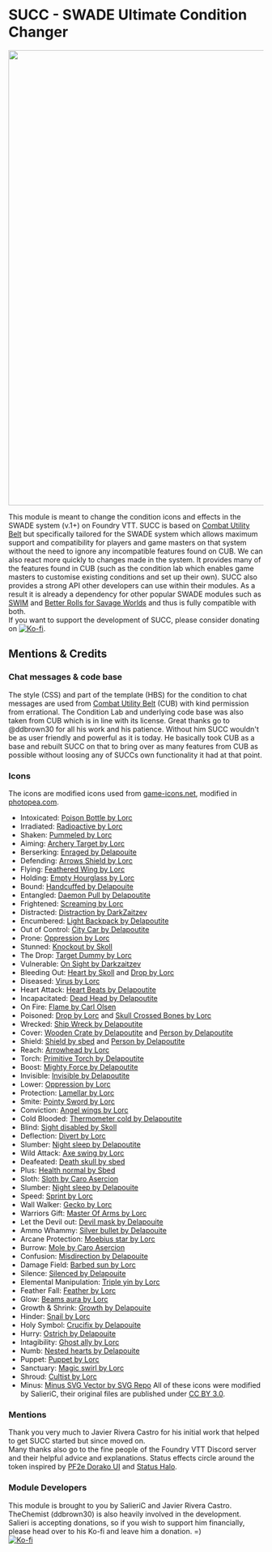 # SUCC - SWADE Ultimate Condition Changer
<p align="center"> <img src="https://raw.githubusercontent.com/SalieriC/SUCC/main/documentation/assets/succ-header.png" style="width: 900px; height: auto;"> </p>

This module is meant to change the condition icons and effects in the SWADE system (v.1+) on Foundry VTT. SUCC is based on [Combat Utility Belt](https://github.com/death-save/combat-utility-belt) but specifically tailored for the SWADE system which allows maximum support and compatibility for players and game masters on that system without the need to ignore any incompatible features found on CUB. We can also react more quickly to changes made in the system. It provides many of the features found in CUB (such as the condition lab which enables game masters to customise existing conditions and set up their own). SUCC also provides a strong API other developers can use within their modules. As a result it is already a dependency for other popular SWADE modules such as [SWIM](https://github.com/SalieriC/SWADE-Immersive-Macros) and [Better Rolls for Savage Worlds](https://github.com/javierriveracastro/betteroll-swade) and thus is fully compatible with both.  
If you want to support the development of SUCC, please consider donating on [![Ko-fi](https://www.ko-fi.com/img/githubbutton_sm.svg)](https://ko-fi.com/salieric).  

## Mentions & Credits
### Chat messages & code base
The style (CSS) and part of the template (HBS) for the condition to chat messages are used from [Combat Utility Belt](https://github.com/death-save/combat-utility-belt) (CUB) with kind permission from errational. The Condition Lab and underlying code base was also taken from CUB which is in line with its license.
Great thanks go to @ddbrown30 for all his work and his patience. Without him SUCC wouldn't be as user friendly and powerful as it is today. He basically took CUB as a base and rebuilt SUCC on that to bring over as many features from CUB as possible without loosing any of SUCCs own functionality it had at that point.
### Icons
The icons are modified icons used from [game-icons.net](https://game-icons.net/), modified in [photopea.com](https://www.photopea.com/).
- Intoxicated: [Poison Bottle by Lorc](https://game-icons.net/1x1/lorc/poison-bottle.html)
- Irradiated: [Radioactive by Lorc](https://game-icons.net/1x1/lorc/radioactive.html)
- Shaken: [Pummeled by Lorc](https://game-icons.net/1x1/lorc/pummeled.html)
- Aiming: [Archery Target by Lorc](https://game-icons.net/1x1/lorc/archery-target.html)
- Berserking: [Enraged by Delapouite](https://game-icons.net/1x1/delapouite/enrage.html)
- Defending: [Arrows Shield by Lorc](https://game-icons.net/1x1/lorc/arrows-shield.html)
- Flying: [Feathered Wing by Lorc](https://game-icons.net/1x1/lorc/feathered-wing.html)
- Holding: [Empty Hourglass by Lorc](https://game-icons.net/1x1/lorc/empty-hourglass.html)
- Bound: [Handcuffed by Delapouite](https://game-icons.net/1x1/delapouite/handcuffed.html)
- Entangled: [Daemon Pull by Delapoutite](https://game-icons.net/1x1/delapouite/daemon-pull.html)
- Frightened: [Screaming by Lorc](https://game-icons.net/1x1/lorc/screaming.html)
- Distracted: [Distraction by DarkZaitzev](https://game-icons.net/1x1/darkzaitzev/distraction.html)
- Encumbered: [Light Backpack by Delapoutite](https://game-icons.net/1x1/delapouite/light-backpack.html)
- Out of Control: [City Car by Delapoutite](https://game-icons.net/1x1/delapouite/city-car.html)
- Prone: [Oppression by Lorc](https://game-icons.net/1x1/lorc/oppression.html)
- Stunned: [Knockout by Skoll](https://game-icons.net/1x1/skoll/knockout.html)
- The Drop: [Target Dummy by Lorc](https://game-icons.net/1x1/lorc/target-dummy.html)
- Vulnerable: [On Sight by Darkzaitzev](https://game-icons.net/1x1/darkzaitzev/on-sight.html)
- Bleeding Out: [Heart by Skoll](https://game-icons.net/1x1/skoll/hearts.html) and [Drop by Lorc](https://game-icons.net/1x1/lorc/drop.html)
- Diseased: [Virus by Lorc](https://game-icons.net/1x1/lorc/virus.html)
- Heart Attack: [Heart Beats by Delapoutite](https://game-icons.net/1x1/delapouite/heart-beats.html)
- Incapacitated: [Dead Head by Delapoutite](https://game-icons.net/1x1/delapouite/dead-head.html)
- On Fire: [Flame by Carl Olsen](https://game-icons.net/1x1/carl-olsen/flame.html)
- Poisoned: [Drop by Lorc](https://game-icons.net/1x1/lorc/drop.html) and [Skull Crossed Bones by Lorc](https://game-icons.net/1x1/lorc/skull-crossed-bones.html)
- Wrecked: [Ship Wreck by Delapoutite](https://game-icons.net/1x1/delapouite/ship-wreck.html)
- Cover: [Wooden Crate by Delapoutite](https://game-icons.net/1x1/delapouite/wooden-crate.html) and [Person by Delapoutite](https://game-icons.net/1x1/delapouite/person.html)
- Shield: [Shield by sbed](https://game-icons.net/1x1/sbed/shield.html) and [Person by Delapoutite](https://game-icons.net/1x1/delapouite/person.html)
- Reach: [Arrowhead by Lorc](https://game-icons.net/1x1/lorc/arrowhead.html)
- Torch: [Primitive Torch by Delapoutite](https://game-icons.net/1x1/delapouite/primitive-torch.html)
- Boost: [Mighty Force by Delapoutite](https://game-icons.net/1x1/delapouite/mighty-force.html)
- Invisible: [Invisible by Delapoutite](https://game-icons.net/1x1/delapouite/invisible.html)
- Lower: [Oppression by Lorc](https://game-icons.net/1x1/lorc/oppression.html)
- Protection: [Lamellar by Lorc](https://game-icons.net/1x1/lorc/lamellar.html)
- Smite: [Pointy Sword by Lorc](https://game-icons.net/1x1/lorc/pointy-sword.html)  
- Conviction: [Angel wings by Lorc](https://game-icons.net/1x1/lorc/angel-wings.html)  
- Cold Blooded: [Thermometer cold by Delapoutite](https://game-icons.net/1x1/delapouite/thermometer-cold.html)  
- Blind: [Sight disabled by Skoll](https://game-icons.net/1x1/skoll/sight-disabled.html)  
- Deflection: [Divert by Lorc](https://game-icons.net/1x1/lorc/divert.html)  
- Slumber: [Night sleep by Delapoutite](https://game-icons.net/1x1/delapouite/night-sleep.html)  
- Wild Attack: [Axe swing by Lorc](https://game-icons.net/1x1/lorc/axe-swing.html)  
- Deafeated: [Death skull by sbed](https://game-icons.net/1x1/sbed/death-skull.html)
- Plus: [Health normal by Sbed](https://game-icons.net/1x1/sbed/health-normal.html)
- Sloth: [Sloth by Caro Asercion](https://game-icons.net/1x1/caro-asercion/sloth.html)
- Slumber: [Night sleep by Delapouite](https://game-icons.net/1x1/delapouite/night-sleep.html)
- Speed: [Sprint by Lorc](https://game-icons.net/1x1/lorc/sprint.html)
- Wall Walker: [Gecko by Lorc](https://game-icons.net/1x1/lorc/gecko.html)
- Warriors Gift: [Master Of Arms by Lorc](https://game-icons.net/1x1/lorc/master-of-arms.html)
- Let the Devil out: [Devil mask by Delapouite](https://game-icons.net/1x1/delapouite/devil-mask.html)
- Ammo Whammy: [Silver bullet by Delapouite](https://game-icons.net/1x1/delapouite/silver-bullet.html)
- Arcane Protection: [Moebius star by Lorc](https://game-icons.net/1x1/lorc/moebius-star.html)
- Burrow: [Mole by Caro Asercion](https://game-icons.net/1x1/caro-asercion/mole.html)
- Confusion: [Misdirection by Delapouite](https://game-icons.net/1x1/delapouite/misdirection.html)
- Damage Field: [Barbed sun by Lorc](https://game-icons.net/1x1/lorc/barbed-sun.html)
- Silence: [Silenced by Delapouite](https://game-icons.net/1x1/delapouite/silenced.html)
- Elemental Manipulation: [Triple yin by Lorc](https://game-icons.net/1x1/lorc/triple-yin.html)
- Feather Fall: [Feather by Lorc](https://game-icons.net/1x1/lorc/feather.html)
- Glow: [Beams aura by Lorc](https://game-icons.net/1x1/lorc/beams-aura.html)
- Growth & Shrink: [Growth by Delapouite](https://game-icons.net/1x1/delapouite/growth.html)
- Hinder: [Snail by Lorc](https://game-icons.net/1x1/lorc/snail.html)
- Holy Symbol: [Crucifix by Delapouite](https://game-icons.net/1x1/delapouite/crucifix.html)
- Hurry: [Ostrich by Delapouite](https://game-icons.net/1x1/delapouite/ostrich.html)
- Intagibility: [Ghost ally by Lorc](https://game-icons.net/1x1/lorc/ghost-ally.html)
- Numb: [Nested hearts by Delapouite](https://game-icons.net/1x1/delapouite/nested-hearts.html)
- Puppet: [Puppet by Lorc](https://game-icons.net/1x1/lorc/puppet.html)
- Sanctuary: [Magic swirl by Lorc](https://game-icons.net/1x1/lorc/magic-swirl.html)
- Shroud: [Cultist by Lorc](https://game-icons.net/1x1/lorc/cultist.html)
- Minus: [Minus SVG Vector by SVG Repo](https://www.svgrepo.com/svg/8923/minus)
All of these icons were modified by SalieriC, their original files are published under [CC BY 3.0](https://creativecommons.org/licenses/by/3.0/).
### Mentions
Thank you very much to Javier Rivera Castro for his initial work that helped to get SUCC started but since moved on.  
Many thanks also go to the fine people of the Foundry VTT Discord server and their helpful advice and explanations.
Status effects circle around the token inspired by [PF2e Dorako UI](https://foundryvtt.com/packages/pf2e-dorako-ui) and [Status Halo](https://foundryvtt.com/packages/status-halo).
### Module Developers
This module is brought to you by SalieriC and Javier Rivera Castro. TheChemist (ddbrown30) is also heavily involved in the development.  
Salieri is accepting donations, so if you wish to support him financially, please head over to his Ko-fi and leave him a donation. =)  
[![Ko-fi](https://www.ko-fi.com/img/githubbutton_sm.svg)](https://ko-fi.com/salieric)
